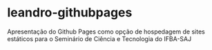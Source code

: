 # leandro-githubpages
Apresentação do Github Pages como opção de hospedagem de sites estáticos para o Seminário de Ciência e Tecnologia do IFBA-SAJ
